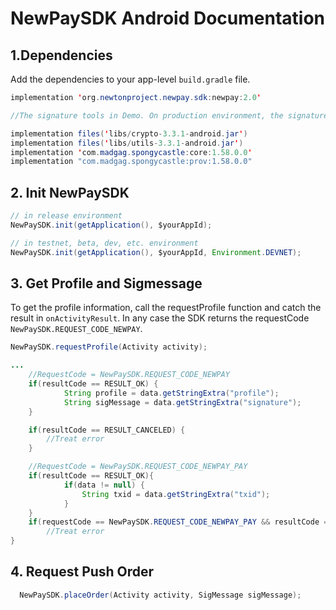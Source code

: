 # NewPaySDK Android Documentation

## 1.Dependencies

Add the dependencies to your app-level `build.gradle` file.

```java
implementation 'org.newtonproject.newpay.sdk:newpay:2.0'

//The signature tools in Demo. On production environment, the signature information must be from server.

implementation files('libs/crypto-3.3.1-android.jar')
implementation files('libs/utils-3.3.1-android.jar')
implementation 'com.madgag.spongycastle:core:1.58.0.0'
implementation "com.madgag.spongycastle:prov:1.58.0.0"
```

## 2. Init NewPaySDK

```java
// in release environment
NewPaySDK.init(getApplication(), $yourAppId);

// in testnet, beta, dev, etc. environment
NewPaySDK.init(getApplication(), $yourAppId, Environment.DEVNET);
```

## 3. Get Profile and Sigmessage

To get the profile information, call the requestProfile function and catch the result in `onActivityResult`.
In any case the SDK returns the requestCode `NewPaySDK.REQUEST_CODE_NEWPAY`.

```java
NewPaySDK.requestProfile(Activity activity);

...
	//RequestCode = NewPaySDK.REQUEST_CODE_NEWPAY
	if(resultCode == RESULT_OK) {
            String profile = data.getStringExtra("profile");
            String sigMessage = data.getStringExtra("signature");
	}

	if(resultCode == RESULT_CANCELED) {
        //Treat error
    }

	//RequestCode = NewPaySDK.REQUEST_CODE_NEWPAY_PAY
    if(resultCode == RESULT_OK){
            if(data != null) {
                String txid = data.getStringExtra("txid");
            }
	}
	if(requestCode == NewPaySDK.REQUEST_CODE_NEWPAY_PAY && resultCode == RESULT_CANCELED){
        //Treat error
}
```

## 4. Request Push Order

```java
  NewPaySDK.placeOrder(Activity activity, SigMessage sigMessage);
```
